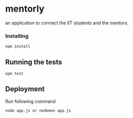 # mentorly
an application to connect the IIT students and the mentors.


### Installing

```
npm install
```

## Running the tests

```
npm test
```

## Deployment

Run following command

```
node app.js or nodemon app.js
```
